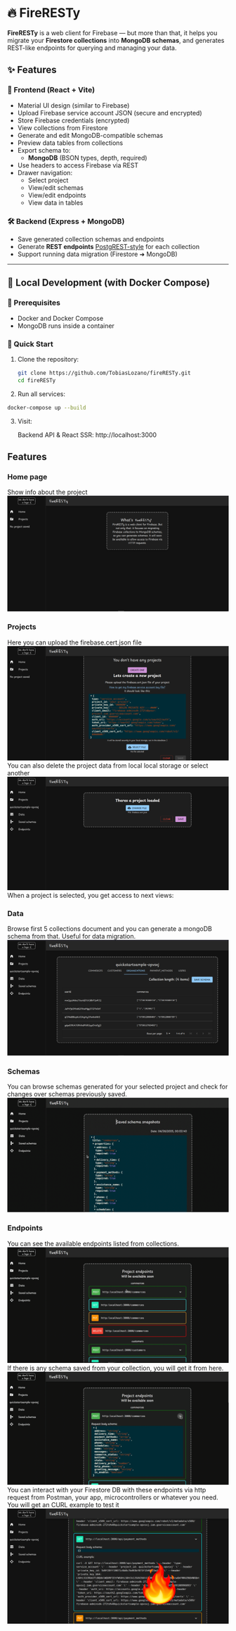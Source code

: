 # 🔥 FireRESTy

**FireRESTy** is a web client for Firebase — but more than that, it helps you migrate your **Firestore collections** into **MongoDB schemas**, and generates REST-like endpoints for querying and managing your data.

## ✨ Features

### 🧩 Frontend (React + Vite)
- Material UI design (similar to Firebase)
- Upload Firebase service account JSON (secure and encrypted)
- Store Firebase credentials (encrypted)
- View collections from Firestore
- Generate and edit MongoDB-compatible schemas
- Preview data tables from collections
- Export schema to:
  - **MongoDB** (BSON types, depth, required)
- Use headers to access Firebase via REST
- Drawer navigation:
  - Select project
  - View/edit schemas
  - View/edit endpoints
  - View data in tables

### 🛠 Backend (Express + MongoDB)
- Save generated collection schemas and endpoints
- Generate **REST endpoints**   [PostgREST-style](https://docs.postgrest.org/en/v13/) for each collection
- Support running data migration (Firestore ➜ MongoDB)

---

## 🧪 Local Development (with Docker Compose)

### 🧰 Prerequisites
- Docker and Docker Compose
- MongoDB runs inside a container


### 🚀 Quick Start

1. Clone the repository:
   ```bash
   git clone https://github.com/TobiasLozano/fireRESTy.git
   cd fireRESTy 
2. Run all services:
  ```bash 
  docker-compose up --build
  ```

3. Visit:

    Backend API & React SSR: http://localhost:3000

## Features
### Home page
Show info about the project
![Screenshot of home page](/assets/Home.png)

### Projects
Here you can upload the firebase.cert.json file
![Screenshot of upload file page](/assets/project%201.png)
You can also delete the project data from local local storage or select another
![Screenshot of clear page](/assets/Project%202.png)
When a project is selected, you get access to next views:
### Data
Browse first 5 collections document and you can generate a mongoDB schema from that. Useful for data migration.
![Screenshot of data collection page](/assets/Data.png)
### Schemas
You can browse schemas generated for your selected project and check for changes over schemas previously saved.
![Screenshot of schemas page](/assets/schemas.png)
### Endpoints
You can see the available endpoints listed from collections.
![Screenshot of endpoints page](/assets/endpoints%201.png)
 If there is any schema saved from your collection, you will get it from here.
![Screenshot of endpoint schema page](/assets/endpoints%202.png)
You can interact with your Firestore DB with these endpoints via http request from Postman, your app, microcontrollers or whatever you need.
You will get an CURL example to test it
![Screenshot of endpoint schema page](/assets/WhatsApp%20Image%202025-07-06%20at%2012.21.17%20AM.jpeg)
